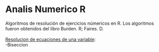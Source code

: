 # Analis Numerico R
Algoritmos de resolución de ejercicios númericos en R. Los algoritmos fueron obtenidos del libro Burden. R; Faires. D. <br /><br />
 <u>Resolucion de ecuaciones de una variable</u>:<br />
  -Biseccion

